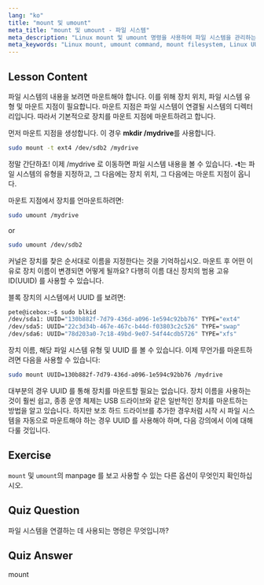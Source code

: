 ```yaml
---
lang: "ko"
title: "mount 및 umount"
meta_title: "mount 및 umount - 파일 시스템"
meta_description: "Linux mount 및 umount 명령을 사용하여 파일 시스템을 관리하는 방법을 배웁니다. 초보자를 위한 장치 마운트, 언마운트 및 UUID 를 이해합니다."
meta_keywords: "Linux mount, umount command, mount filesystem, Linux UUID, beginner Linux, Linux tutorial, mount point, Linux guide"
---
```


## Lesson Content

파일 시스템의 내용을 보려면 마운트해야 합니다. 이를 위해 장치 위치, 파일 시스템 유형 및 마운트 지점이 필요합니다. 마운트 지점은 파일 시스템이 연결될 시스템의 디렉터리입니다. 따라서 기본적으로 장치를 마운트 지점에 마운트하려고 합니다.

먼저 마운트 지점을 생성합니다. 이 경우 **mkdir /mydrive**를 사용합니다.

```bash
sudo mount -t ext4 /dev/sdb2 /mydrive
```

정말 간단하죠! 이제 /mydrive 로 이동하면 파일 시스템 내용을 볼 수 있습니다. **-t**는 파일 시스템의 유형을 지정하고, 그 다음에는 장치 위치, 그 다음에는 마운트 지점이 옵니다.

마운트 지점에서 장치를 언마운트하려면:

```bash
sudo umount /mydrive
```

or

```bash
sudo umount /dev/sdb2
```

커널은 장치를 찾은 순서대로 이름을 지정한다는 것을 기억하십시오. 마운트 후 어떤 이유로 장치 이름이 변경되면 어떻게 될까요? 다행히 이름 대신 장치의 범용 고유 ID(UUID) 를 사용할 수 있습니다.

블록 장치의 시스템에서 UUID 를 보려면:

```bash
pete@icebox:~$ sudo blkid
/dev/sda1: UUID="130b882f-7d79-436d-a096-1e594c92bb76" TYPE="ext4"
/dev/sda5: UUID="22c3d34b-467e-467c-b44d-f03803c2c526" TYPE="swap"
/dev/sda6: UUID="78d203a0-7c18-49bd-9e07-54f44cdb5726" TYPE="xfs"
```

장치 이름, 해당 파일 시스템 유형 및 UUID 를 볼 수 있습니다. 이제 무언가를 마운트하려면 다음을 사용할 수 있습니다:

```bash
sudo mount UUID=130b882f-7d79-436d-a096-1e594c92bb76 /mydrive
```

대부분의 경우 UUID 를 통해 장치를 마운트할 필요는 없습니다. 장치 이름을 사용하는 것이 훨씬 쉽고, 종종 운영 체제는 USB 드라이브와 같은 일반적인 장치를 마운트하는 방법을 알고 있습니다. 하지만 보조 하드 드라이브를 추가한 경우처럼 시작 시 파일 시스템을 자동으로 마운트해야 하는 경우 UUID 를 사용해야 하며, 다음 강의에서 이에 대해 다룰 것입니다.

## Exercise

`mount` 및 `umount`의 manpage 를 보고 사용할 수 있는 다른 옵션이 무엇인지 확인하십시오.

## Quiz Question

파일 시스템을 연결하는 데 사용되는 명령은 무엇입니까?

## Quiz Answer

mount
